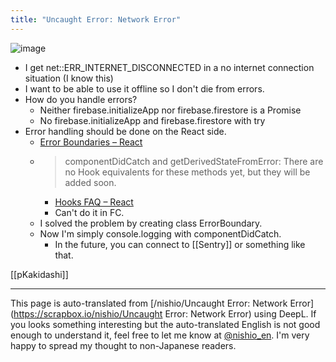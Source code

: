 ```yaml
---
title: "Uncaught Error: Network Error"
---
```


![image](https://gyazo.com/e1b043d657fea88b8fb75f94f810873d/thumb/1000)

- I get net::ERR_INTERNET_DISCONNECTED in a no internet connection situation (I know this)
- I want to be able to use it offline so I don't die from errors.
- How do you handle errors?
    - Neither firebase.initializeApp nor firebase.firestore is a Promise
    - No firebase.initializeApp and firebase.firestore with try
- Error handling should be done on the React side.
    - [Error Boundaries – React](https://reactjs.org/docs/error-boundaries.html)
    - > componentDidCatch and getDerivedStateFromError: There are no Hook equivalents for these methods yet, but they will be added soon.
        - [Hooks FAQ – React](https://reactjs.org/docs/hooks-faq.html)
        - Can't do it in FC.
    - I solved the problem by creating class ErrorBoundary.
    - Now I'm simply console.logging with componentDidCatch.
        - In the future, you can connect to [[Sentry]] or something like that.

[[pKakidashi]]

---
This page is auto-translated from [/nishio/Uncaught Error: Network Error](https://scrapbox.io/nishio/Uncaught Error: Network Error) using DeepL. If you looks something interesting but the auto-translated English is not good enough to understand it, feel free to let me know at [@nishio_en](https://twitter.com/nishio_en). I'm very happy to spread my thought to non-Japanese readers.